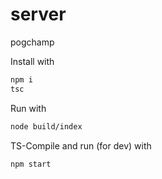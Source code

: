 # server
pogchamp

Install with
```sh
npm i
tsc
```

Run with
```sh
node build/index
```

TS-Compile and run (for dev) with
```sh
npm start
```

